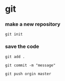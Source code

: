 # git

### make a new repository
`git init`

### save the code
`git add .`

`git commit -m "message"`

`git push orgin master`